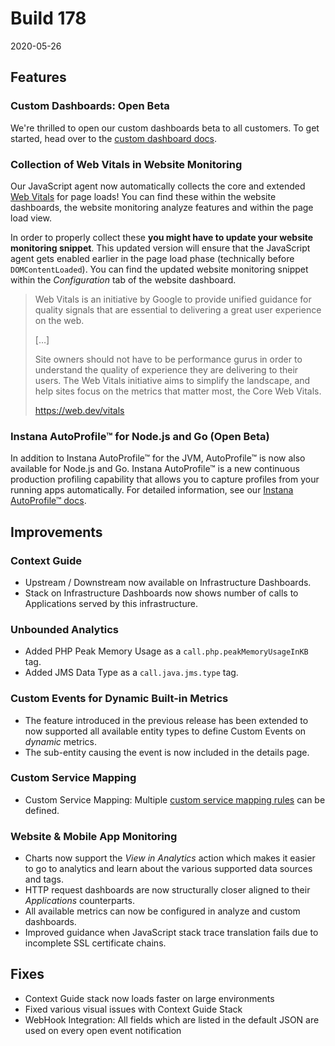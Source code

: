 # Build 178

2020-05-26

## Features

### Custom Dashboards: Open Beta

We're thrilled to open our custom dashboards beta to all customers. To get started, head over to the [custom dashboard docs](https://docs.instana.io/custom_dashboards/).

### Collection of Web Vitals in Website Monitoring

Our JavaScript agent now automatically collects the core and extended [Web Vitals](https://web.dev/vitals/) for page loads! You can find these within the website dashboards, the website monitoring analyze features and within the page load view.

In order to properly collect these **you might have to update your website monitoring snippet**. This updated version will ensure that the JavaScript agent gets enabled earlier in the page load phase (technically before `DOMContentLoaded`). You can find the updated website monitoring snippet within the *Configuration* tab of the website dashboard.

> Web Vitals is an initiative by Google to provide unified guidance for quality signals that are essential to delivering a great user experience on the web.
>
> […]
>
> Site owners should not have to be performance gurus in order to understand the quality of experience they are delivering to their users. The Web Vitals initiative aims to simplify the landscape, and help sites focus on the metrics that matter most, the Core Web Vitals.
>
> https://web.dev/vitals

### Instana AutoProfile™ for Node.js and Go (Open Beta)

In addition to Instana AutoProfile™ for the JVM, AutoProfile™ is now also available for Node.js and Go. Instana AutoProfile™ is a new continuous production profiling capability that allows you to capture profiles from your running apps automatically. For detailed information, see our [Instana AutoProfile™ docs](https://docs.instana.io/profiling/).


## Improvements

### Context Guide

- Upstream / Downstream now available on Infrastructure Dashboards.
- Stack on Infrastructure Dashboards now shows number of calls to Applications served by this infrastructure.

### Unbounded Analytics

- Added PHP Peak Memory Usage as a `call.php.peakMemoryUsageInKB` tag.
- Added JMS Data Type as a `call.java.jms.type` tag.

### Custom Events for Dynamic Built-in Metrics

- The feature introduced in the previous release has been extended to now supported all available entity types to define Custom Events on _dynamic_ metrics.
- The sub-entity causing the event is now included in the details page.

### Custom Service Mapping

- Custom Service Mapping: Multiple [custom service mapping rules](https://docs.instana.io/application_monitoring/services/#customize-service-mapping) can be defined.

### Website & Mobile App Monitoring

 - Charts now support the *View in Analytics* action which makes it easier to go to analytics and learn about the various supported data sources and tags.
 - HTTP request dashboards are now structurally closer aligned to their *Applications* counterparts.
 - All available metrics can now be configured in analyze and custom dashboards.
 - Improved guidance when JavaScript stack trace translation fails due to incomplete SSL certificate chains.

## Fixes

- Context Guide stack now loads faster on large environments
- Fixed various visual issues with Context Guide Stack
- WebHook Integration: All fields which are listed in the default JSON are used on every open event notification 
